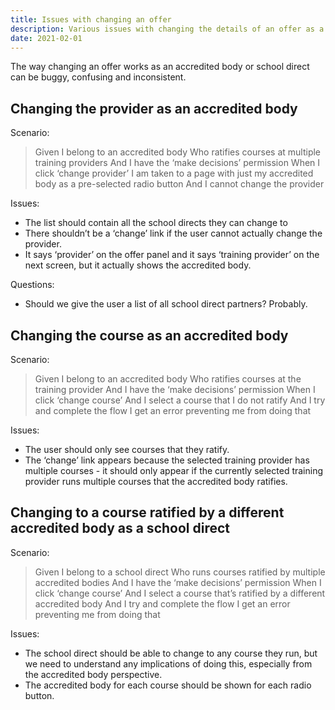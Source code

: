 ```yaml
---
title: Issues with changing an offer
description: Various issues with changing the details of an offer as a user who belongs to an accredited body or a school direct
date: 2021-02-01
---
```


The way changing an offer works as an accredited body or school direct can be buggy, confusing and inconsistent.

## Changing the provider as an accredited body

Scenario:

> Given I belong to an accredited body
> Who ratifies courses at multiple training providers
> And I have the ‘make decisions’ permission
> When I click ‘change provider’
> I am taken to a page with just my accredited body as a pre-selected radio button
> And I cannot change the provider

Issues:

- The list should contain all the school directs they can change to
- There shouldn’t be a ‘change’ link if the user cannot actually change the provider.
- It says ‘provider’ on the offer panel and it says ‘training provider’ on the next screen, but it actually shows the accredited body.

Questions:

- Should we give the user a list of all school direct partners? Probably.

## Changing the course as an accredited body

Scenario:

> Given I belong to an accredited body
> Who ratifies courses at the training provider
> And I have the ‘make decisions’ permission
> When I click ‘change course’
> And I select a course that I do not ratify
> And I try and complete the flow
> I get an error preventing me from doing that

Issues:

- The user should only see courses that they ratify.
- The ‘change’ link appears because the selected training provider has multiple courses - it should only appear if the currently selected training provider runs multiple courses that the accredited body ratifies.

## Changing to a course ratified by a different accredited body as a school direct

Scenario:

> Given I belong to a school direct
> Who runs courses ratified by multiple accredited bodies
> And I have the ‘make decisions’ permission
> When I click ‘change course’
> And I select a course that’s ratified by a different accredited body
> And I try and complete the flow
> I get an error preventing me from doing that

Issues:

- The school direct should be able to change to any course they run, but we need to understand any implications of doing this, especially from the accredited body perspective.
- The accredited body for each course should be shown for each radio button.
